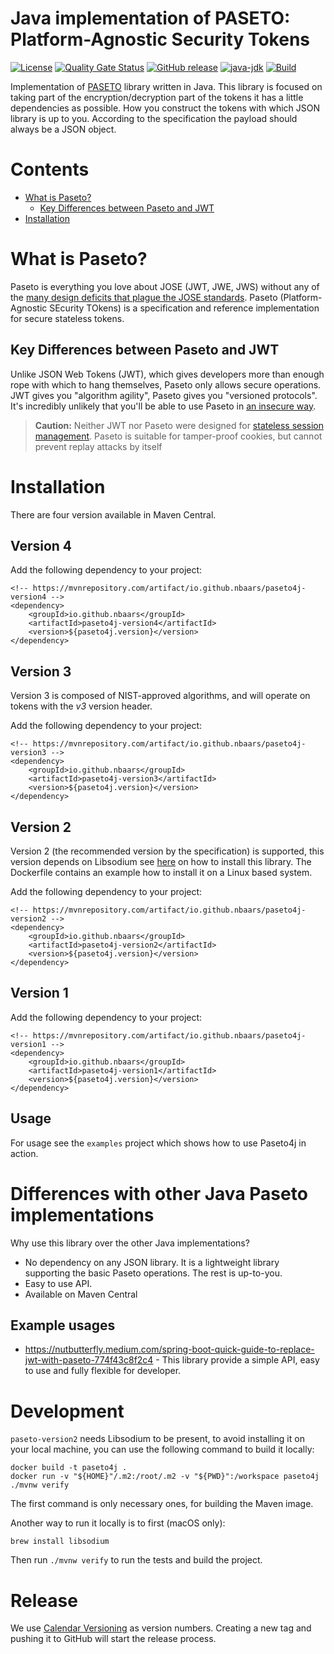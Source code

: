 # Java implementation of PASETO: Platform-Agnostic Security Tokens

[![License](http://img.shields.io/:license-mit-blue.svg)](LICENSE)
[![Quality Gate Status](https://sonarcloud.io/api/project_badges/measure?project=nbaars_paseto4j&metric=alert_status)](https://sonarcloud.io/summary/new_code?id=nbaars_paseto4j)
[![GitHub release](https://img.shields.io/github/release/nbaars/paseto4j.svg)](https://github.com/nbaars/paseto4j/releases/latest)
[![java-jdk](https://img.shields.io/badge/java%20jdk-11-green.svg)](https://jdk.java.net/)
[![Build](https://github.com/nbaars/paseto4j/actions/workflows/build.yml/badge.svg?branch=main)](https://github.com/nbaars/paseto4j/actions/workflows/build.yml)

Implementation of [PASETO](https://github.com/paragonie/paseto) library written in Java. This library is focused
on taking part of the encryption/decryption part of the tokens it has a little dependencies as possible. How you
construct the tokens with which JSON library is up to you. According to the specification the payload should always
be a JSON object.

# Contents

* [What is Paseto?](#what-is-paseto)
  * [Key Differences between Paseto and JWT](#key-differences-between-paseto-and-jwt)
* [Installation](#installation)

# What is Paseto?

Paseto is everything you love about JOSE (JWT, JWE, JWS) without any of the
[many design deficits that plague the JOSE standards](https://paragonie.com/blog/2017/03/jwt-json-web-tokens-is-bad-standard-that-everyone-should-avoid).
Paseto (Platform-Agnostic SEcurity TOkens) is a specification and reference implementation
for secure stateless tokens.

## Key Differences between Paseto and JWT

Unlike JSON Web Tokens (JWT), which gives developers more than enough rope with which to
hang themselves, Paseto only allows secure operations. JWT gives you "algorithm agility",
Paseto gives you "versioned protocols". It's incredibly unlikely that you'll be able to
use Paseto in [an insecure way](https://auth0.com/blog/critical-vulnerabilities-in-json-web-token-libraries).

> **Caution:** Neither JWT nor Paseto were designed for
> [stateless session management](http://cryto.net/~joepie91/blog/2016/06/13/stop-using-jwt-for-sessions/).
> Paseto is suitable for tamper-proof cookies, but cannot prevent replay attacks
> by itself

# Installation

There are four version available in Maven Central.

## Version 4

Add the following dependency to your project:

```
<!-- https://mvnrepository.com/artifact/io.github.nbaars/paseto4j-version4 -->
<dependency>
    <groupId>io.github.nbaars</groupId>
    <artifactId>paseto4j-version4</artifactId>
    <version>${paseto4j.version}</version>
</dependency>
```

## Version 3

Version 3 is composed of NIST-approved algorithms, and will operate on tokens with the *v3* version header.

Add the following dependency to your project:

```
<!-- https://mvnrepository.com/artifact/io.github.nbaars/paseto4j-version3 -->
<dependency>
    <groupId>io.github.nbaars</groupId>
    <artifactId>paseto4j-version3</artifactId>
    <version>${paseto4j.version}</version>
</dependency>
```

## Version 2

Version 2 (the recommended version by the specification) is supported, this version depends on Libsodium
see [here](https://download.libsodium.org/doc/installation/) on how to install this library. The Dockerfile
contains an example how to install it on a Linux based system.

Add the following dependency to your project:

```
<!-- https://mvnrepository.com/artifact/io.github.nbaars/paseto4j-version2 -->
<dependency>
    <groupId>io.github.nbaars</groupId>
    <artifactId>paseto4j-version2</artifactId>
    <version>${paseto4j.version}</version>
</dependency>
```

## Version 1

Add the following dependency to your project:

```
<!-- https://mvnrepository.com/artifact/io.github.nbaars/paseto4j-version1 -->
<dependency>
    <groupId>io.github.nbaars</groupId>
    <artifactId>paseto4j-version1</artifactId>
    <version>${paseto4j.version}</version>
</dependency>
```

## Usage

For usage see the `examples` project which shows how to use Paseto4j in action.

# Differences with other Java Paseto implementations

Why use this library over the other Java implementations?

- No dependency on any JSON library. It is a lightweight library supporting the basic Paseto operations. The rest is up-to-you.
- Easy to use API.
- Available on Maven Central

## Example usages

- https://nutbutterfly.medium.com/spring-boot-quick-guide-to-replace-jwt-with-paseto-774f43c8f2c4 - This library provide a simple API, easy to use and fully flexible for developer.

# Development

`paseto-version2` needs Libsodium to be present, to avoid installing it on your local machine, you can use the following command to build it locally:

```shell
docker build -t paseto4j .
docker run -v "${HOME}"/.m2:/root/.m2 -v "${PWD}":/workspace paseto4j ./mvnw verify     
```

The first command is only necessary ones, for building the Maven image.

Another way to run it locally is to first (macOS only):

```
brew install libsodium
```

Then run `./mvnw verify` to run the tests and build the project.

# Release

We use [Calendar Versioning](https://calver.org/) as version numbers. Creating a new tag and pushing it to GitHub will start the release process.

